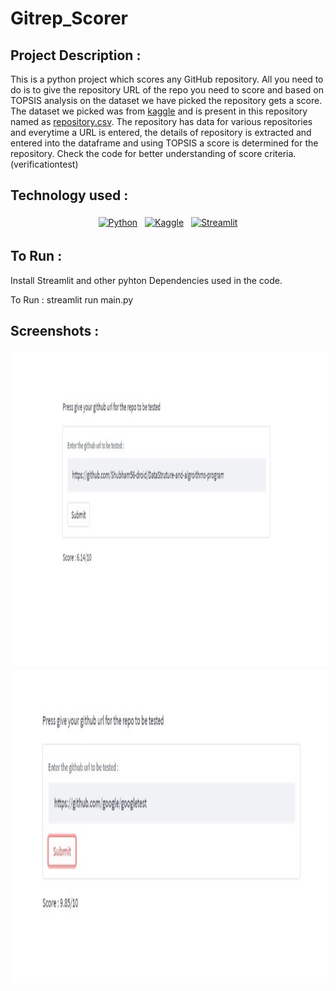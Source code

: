 # Gitrep_Scorer

## Project Description : 
This is a python project which scores any GitHub repository. All you need to do is to give the repository URL of the repo you need to score and based on TOPSIS analysis on the dataset we have picked the repository gets a score. The dataset we picked was from <a href="https://www.kaggle.com/">kaggle</a> and is present in this repository named as <a href="https://github.com/prateek11rai/Gitrep_Scorer/blob/main/repositories.csv">repository.csv</a>. The repository has data for various repositories and everytime a URL is entered, the details of repository is extracted and entered into the dataframe and using TOPSIS a score is determined for the repository. Check the code for better understanding of score criteria.(verificationtest)

## Technology used : 

<p align="center">
 <a href="https://www.python.org/"><img src="https://img.shields.io/badge/Python-FFD43B?style=for-the-badge&logo=python&logoColor=blue" alt="Python" height="50" style="vertical-align:top; margin:4px"></a>
 <a href="https://www.kaggle.com/"> <img src="https://img.shields.io/badge/Kaggle-20BEFF?style=for-the-badge&logo=Kaggle&logoColor=white" alt="Kaggle" height="50" style="vertical-align:top; margin:4px"></a>
 <a href="https://streamlit.io/"> <img src="https://img.shields.io/badge/Streamlit-FF4B4B?style=for-the-badge&logo=Streamlit&logoColor=white" alt="Streamlit" height="50" style="vertical-align:top; margin:4px"></a>
</p>

## To Run :
<p>Install Streamlit and other pyhton Dependencies used in the code.</p>
<p>
To Run : streamlit run main.py
</p>

## Screenshots : 
<p align="center">
 <a ><img src="https://github.com/prateek11rai/Gitrep_Scorer/blob/main/Screenshot%202022-08-31%20002047.png" alt="Score-1" height="501" style="vertical-align:top; margin:4px"</a>
 <a ><img src="https://github.com/prateek11rai/Gitrep_Scorer/blob/main/Screenshot%202022-08-31%20002132.png" alt="Score-2" height="501" style="vertical-align:top; margin:4px"</a>
 
</p>
<br/>
